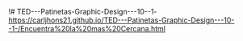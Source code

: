 !# TED---Patinetas-Graphic-Design---10--1-
https://carljhons21.github.io/TED---Patinetas-Graphic-Design---10--1-/Encuentra%20la%20mas%20Cercana.html
